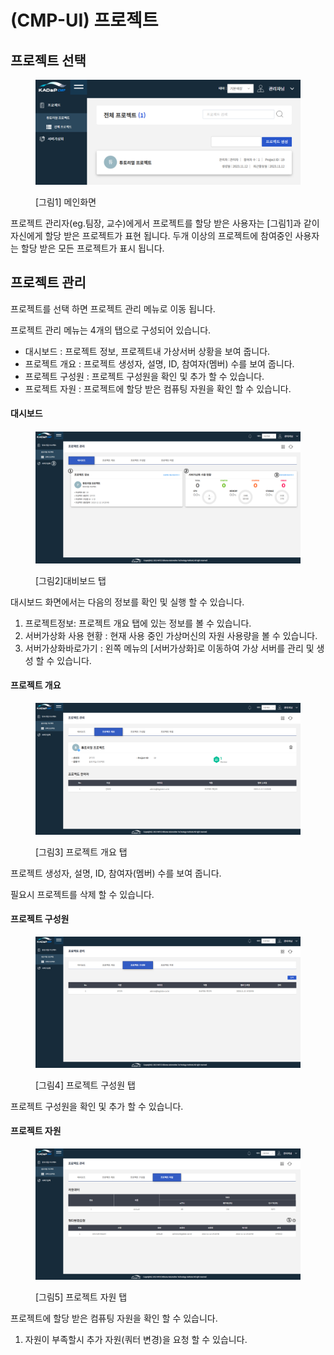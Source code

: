 # (CMP-UI) 프로젝트

## 프로젝트 선택

<figure><img src="../../.gitbook/assets/image (1) (1) (1) (1) (1) (1) (1) (1) (1).png" alt=""><figcaption><p>[그림1] 메인화면</p></figcaption></figure>

프로젝트 관리자(eg.팀장, 교수)에게서 프로젝트를 할당 받은 사용자는 \[그림1]과 같이 자신에게 할당 받은 프로젝트가 표현 됩니다. 두개 이상의 프로젝트에 참여중인 사용자는 할당 받은 모든 프로젝트가 표시 됩니다.&#x20;

## &#x20;프로젝트 관리

프로젝트를 선택 하면 프로젝트 관리 메뉴로 이동 됩니다.&#x20;

프로젝트 관리 메뉴는 4개의 탭으로 구성되어 있습니다.&#x20;

* 대시보드 : 프로젝트 정보, 프로젝트내 가상서버 상황을 보여 줍니다.&#x20;
* 프로젝트 개요 : 프로젝트 생성자, 설명, ID, 참여자(멤버) 수를 보여 줍니다.&#x20;
* 프로젝트 구성원 : 프로젝트 구성원을 확인 및 추가 할 수 있습니다.&#x20;
* 프로젝트 자원 : 프로젝트에 할당 받은 컴퓨팅 자원을 확인 할  수 있습니다.&#x20;

#### 대시보드

<figure><img src="../../.gitbook/assets/image (1) (1) (1) (1) (1) (1) (1) (1).png" alt=""><figcaption><p>[그림2]대비보드 탭</p></figcaption></figure>

대시보드 화면에서는 다음의 정보를 확인 및   실행 할 수 있습니다.&#x20;

1. 프로젝트정보:   프로젝트 개요 탭에 있는 정보를 볼 수 있습니다.&#x20;
2. 서버가상화 사용 현황 : 현재 사용 중인 가상머신의 자원 사용량을 볼 수 있습니다.&#x20;
3. 서버가상화바로가기 : 왼쪽 메뉴의 \[서버가상화]로 이동하여 가상 서버를 관리 및 생성 할 수 있습니다.

#### 프로젝트 개요

<figure><img src="../../.gitbook/assets/image (2) (1) (1) (1) (1) (1) (1).png" alt=""><figcaption><p>[그림3] 프로젝트 개요 탭</p></figcaption></figure>

프로젝트 생성자, 설명, ID, 참여자(멤버) 수를 보여 줍니다.&#x20;

필요시 프로젝트를 삭제 할 수 있습니다.&#x20;

#### 프로젝트 구성원

<figure><img src="../../.gitbook/assets/image (3) (1) (1) (1) (1) (1) (1).png" alt=""><figcaption><p>[그림4] 프로젝트 구성원 탭</p></figcaption></figure>

프로젝트 구성원을 확인 및 추가 할 수 있습니다.&#x20;

#### 프로젝트 자원

<figure><img src="../../.gitbook/assets/image (5) (1) (1) (1) (1).png" alt=""><figcaption><p>[그림5] 프로젝트 자원 탭</p></figcaption></figure>

프로젝트에 할당 받은 컴퓨팅 자원을 확인 할  수 있습니다.&#x20;

1. 자원이 부족할시 추가 자원(쿼터 변경)을 요청 할 수 있습니다.&#x20;

